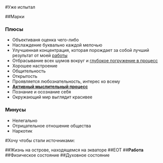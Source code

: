 #Уже испытал

##Марки 
### Плюсы
* Объективаня оценка чего-либо
* Наслаждение буквально каждой мелочью
* Улучшенная концентрация, которая порождает за собой лучший результат от моей [работы](#)
* Отбрасывание всех шумов вокруг и [глубокое погружение в процесс](#)
* Хорошее настроение
* Общительность
* Открытость
* Проявляется любознательность, интерес ко всему
* [**Активный мыслительный процесс**](#)
* Познание и осознание себя
* Окружающий мир выглядит красивее


### Минусы
* Нелегально
* Отрицательное отношение общества
* Наркотик

#Хочу чтобы стали источниками:

##Жизнь на острове, находящемся на экваторе
##ЕОТ
##**Работа**
##Физическое состояние
##Духовное состояние

